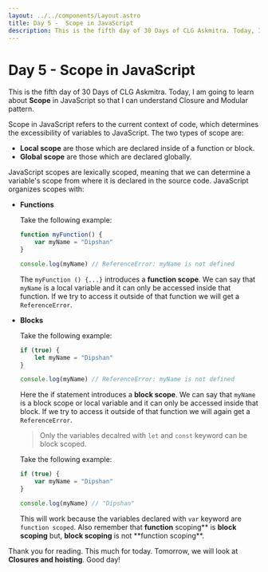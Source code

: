 ```yaml
---
layout: ../../components/Layout.astro
title: Day 5 -  Scope in JavaScript
description: This is the fifth day of 30 Days of CLG Askmitra. Today, I am going to learn about scope in JavaScript so that I can understand Closure and Modular pattern.
---
```


# Day 5 - Scope in JavaScript

This is the fifth day of 30 Days of CLG Askmitra. Today, I am going to learn about **Scope** in JavaScript so that I can understand Closure and Modular pattern.

Scope in JavaScript refers to the current context of code, which determines the excessibility of variables to JavaScript. The two types of scope are:

-   **Local scope** are those which are declared inside of a function or block.
-   **Global scope** are those which are declared globally.

JavaScript scopes are lexically scoped, meaning that we can determine a variable's scope from where it is declared in the source code. JavaScript organizes scopes with:

-   **Functions**

    Take the following example:

    ```js
    function myFunction() {
    	var myName = "Dipshan"
    }

    console.log(myName) // ReferenceError: myName is not defined
    ```

    The `myFunction () {...}` introduces a **function scope**. We can say that `myName` is a local variable and it can only be accessed inside that function. If we try to access it outside of that function we will get a `ReferenceError`.

-   **Blocks**

    Take the following example:

    ```js
    if (true) {
    	let myName = "Dipshan"
    }

    console.log(myName) // ReferenceError: myName is not defined
    ```

    Here the if statement introduces a **block scope**. We can say that `myName` is a block scope or local variable and it can only be accessed inside that block. If we try to access it outside of that function we will again get a `ReferenceError`.

    > Only the variables decalred with `let` and `const` keyword can be block scoped.

    Take the following example:

    ```js
    if (true) {
    	var myName = "Dipshan"
    }

    console.log(myName) // "Dipshan"
    ```

    This will work because the variables declared with `var` keyword are `function scoped`. Also remember that **function** scoping** is **block scoping** but, **block scoping** is not **function scoping\*\*.

Thank you for reading. This much for today. Tomorrow, we will look at **Closures and hoisting**. Good day!
